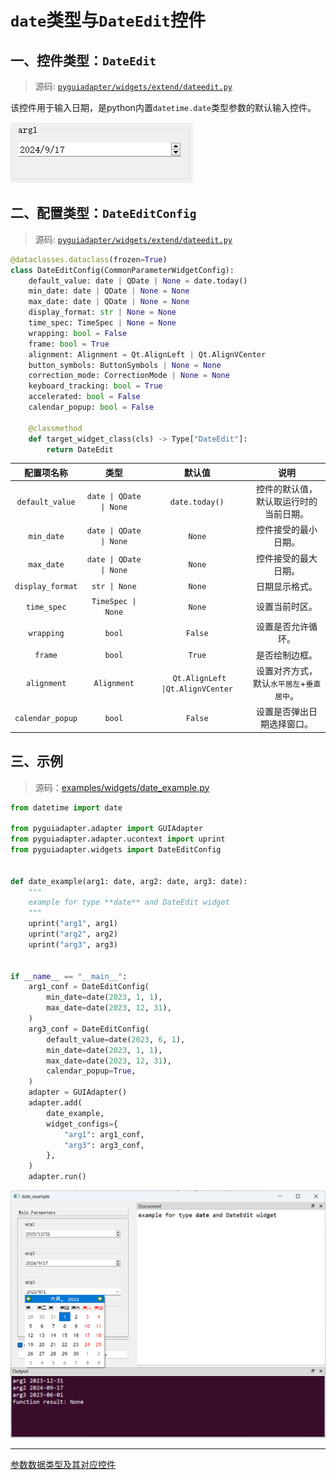 # `date`类型与`DateEdit`控件

## 一、控件类型：`DateEdit`

> 源码: [`pyguiadapter/widgets/extend/dateedit.py`]()

该控件用于输入日期，是python内置`datetime.date`类型参数的默认输入控件。

<img src="../images/date_edit.png" />

## 二、配置类型：`DateEditConfig`

> 源码: [`pyguiadapter/widgets/extend/dateedit.py`]()

```python
@dataclasses.dataclass(frozen=True)
class DateEditConfig(CommonParameterWidgetConfig):
    default_value: date | QDate | None = date.today()
    min_date: date | QDate | None = None
    max_date: date | QDate | None = None
    display_format: str | None = None
    time_spec: TimeSpec | None = None
    wrapping: bool = False
    frame: bool = True
    alignment: Alignment = Qt.AlignLeft | Qt.AlignVCenter
    button_symbols: ButtonSymbols | None = None
    correction_mode: CorrectionMode | None = None
    keyboard_tracking: bool = True
    accelerated: bool = False
    calendar_popup: bool = False

    @classmethod
    def target_widget_class(cls) -> Type["DateEdit"]:
        return DateEdit

```

|    配置项名称    |          类型           |              默认值               |                   说明                    |
| :--------------: | :---------------------: | :-------------------------------: | :---------------------------------------: |
| `default_value`  | `date \| QDate \| None` |          `date.today()`           |  控件的默认值，默认取运行时的当前日期。   |
|    `min_date`    | `date \| QDate \| None` |              `None`               |           控件接受的最小日期。            |
|    `max_date`    | `date \| QDate \| None` |              `None`               |           控件接受的最大日期。            |
| `display_format` |      `str \| None`      |              `None`               |              日期显示格式。               |
|   `time_spec`    |   `TimeSpec \| None`    |              `None`               |              设置当前时区。               |
|    `wrapping`    |         `bool`          |              `False`              |            设置是否允许循环。             |
|     `frame`      |         `bool`          |              `True`               |              是否绘制边框。               |
|   `alignment`    |       `Alignment`       | ` Qt.AlignLeft \|Qt.AlignVCenter` | 设置对齐方式，默认`水平居左`+`垂直居中`。 |
| `calendar_popup` |         `bool`          |              `False`              |        设置是否弹出日期选择窗口。         |

## 三、示例

> 源码：[examples/widgets/date_example.py]()

```python
from datetime import date

from pyguiadapter.adapter import GUIAdapter
from pyguiadapter.adapter.ucontext import uprint
from pyguiadapter.widgets import DateEditConfig


def date_example(arg1: date, arg2: date, arg3: date):
    """
    example for type **date** and DateEdit widget
    """
    uprint("arg1", arg1)
    uprint("arg2", arg2)
    uprint("arg3", arg3)


if __name__ == "__main__":
    arg1_conf = DateEditConfig(
        min_date=date(2023, 1, 1),
        max_date=date(2023, 12, 31),
    )
    arg3_conf = DateEditConfig(
        default_value=date(2023, 6, 1),
        min_date=date(2023, 1, 1),
        max_date=date(2023, 12, 31),
        calendar_popup=True,
    )
    adapter = GUIAdapter()
    adapter.add(
        date_example,
        widget_configs={
            "arg1": arg1_conf,
            "arg3": arg3_conf,
        },
    )
    adapter.run()
```

<img src="../images/date_example.png" />

---

[参数数据类型及其对应控件](widgets/types_and_widgets.md)